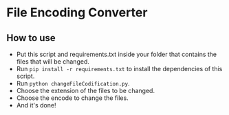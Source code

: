 # File Encoding Converter

## How to use
* Put this script and requirements.txt inside your folder that contains the files that will be changed.
* Run ```pip install -r requirements.txt``` to install the dependencies of this script.
* Run ```python changeFileCodification.py```.
* Choose the extension of the files to be changed.
* Choose the encode to change the files.
* And it's done!